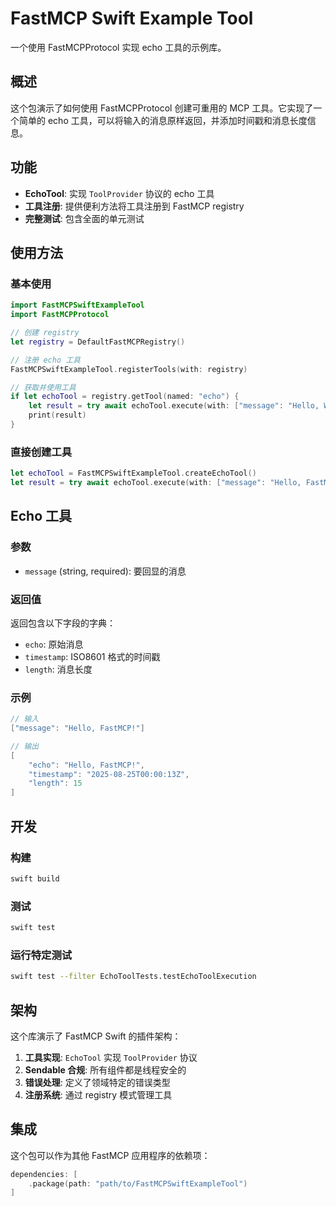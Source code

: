 # FastMCP Swift Example Tool

一个使用 FastMCPProtocol 实现 echo 工具的示例库。

## 概述

这个包演示了如何使用 FastMCPProtocol 创建可重用的 MCP 工具。它实现了一个简单的 echo 工具，可以将输入的消息原样返回，并添加时间戳和消息长度信息。

## 功能

- **EchoTool**: 实现 `ToolProvider` 协议的 echo 工具
- **工具注册**: 提供便利方法将工具注册到 FastMCP registry
- **完整测试**: 包含全面的单元测试

## 使用方法

### 基本使用

```swift
import FastMCPSwiftExampleTool
import FastMCPProtocol

// 创建 registry
let registry = DefaultFastMCPRegistry()

// 注册 echo 工具
FastMCPSwiftExampleTool.registerTools(with: registry)

// 获取并使用工具
if let echoTool = registry.getTool(named: "echo") {
    let result = try await echoTool.execute(with: ["message": "Hello, World!"])
    print(result)
}
```

### 直接创建工具

```swift
let echoTool = FastMCPSwiftExampleTool.createEchoTool()
let result = try await echoTool.execute(with: ["message": "Hello, FastMCP!"])
```

## Echo 工具

### 参数

- `message` (string, required): 要回显的消息

### 返回值

返回包含以下字段的字典：
- `echo`: 原始消息
- `timestamp`: ISO8601 格式的时间戳  
- `length`: 消息长度

### 示例

```swift
// 输入
["message": "Hello, FastMCP!"]

// 输出
[
    "echo": "Hello, FastMCP!",
    "timestamp": "2025-08-25T00:00:13Z",
    "length": 15
]
```

## 开发

### 构建

```bash
swift build
```

### 测试

```bash
swift test
```

### 运行特定测试

```bash
swift test --filter EchoToolTests.testEchoToolExecution
```

## 架构

这个库演示了 FastMCP Swift 的插件架构：

1. **工具实现**: `EchoTool` 实现 `ToolProvider` 协议
2. **Sendable 合规**: 所有组件都是线程安全的
3. **错误处理**: 定义了领域特定的错误类型
4. **注册系统**: 通过 registry 模式管理工具

## 集成

这个包可以作为其他 FastMCP 应用程序的依赖项：

```swift
dependencies: [
    .package(path: "path/to/FastMCPSwiftExampleTool")
]
```